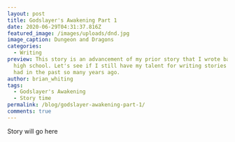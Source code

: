 ```yaml
---
layout: post
title: Godslayer's Awakening Part 1
date: 2020-06-29T04:31:37.816Z
featured_image: /images/uploads/dnd.jpg
image_caption: Dungeon and Dragons
categories:
  - Writing
preview: This story is an advancement of my prior story that I wrote back in
  high school. Let's see if I still have my talent for writing stories that I
  had in the past so many years ago.
author: brian_whiting
tags:
  - Godslayer's Awakening
  - Story time
permalink: /blog/godslayer-awakening-part-1/
comments: true
---
```

Story will go here